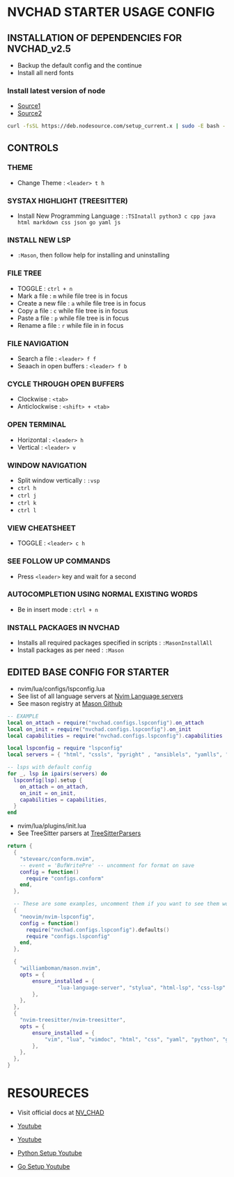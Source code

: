 # NVCHAD STARTER USAGE CONFIG




## INSTALLATION OF DEPENDENCIES FOR NVCHAD_v2.5
* Backup the default config and the continue
* Install all nerd fonts
### Install latest version of node
* [Source1](https://github.com/williamboman/mason-lspconfig.nvim/issues/273)
* [Source2](https://github.com/nodesource/distributions#debian-and-ubuntu-based-distributions)
```bash
curl -fsSL https://deb.nodesource.com/setup_current.x | sudo -E bash - && sudo apt-get update && sudo apt-get install -y nodejs
```



## CONTROLS
### THEME
* Change Theme : `<leader> t h`


### SYSTAX HIGHLIGHT (TREESITTER)
* Install New Programming Language : `:TSInatall python3 c cpp java html markdown css json go yaml js`


### INSTALL NEW LSP
* `:Mason`, then follow help for installing and uninstalling


### FILE TREE
* TOGGLE : `ctrl + n`
* Mark a file : `m` while file tree is in focus
* Create a new file : `a` while file tree is in focus
* Copy a file : `c` while file tree is in focus
* Paste a file : `p` while file tree is in focus
* Rename a file : `r` while file in in focus


### FILE NAVIGATION
* Search a file : `<leader> f f`
* Seaach in open buffers : `<leader> f b`


### CYCLE THROUGH OPEN BUFFERS
* Clockwise : `<tab>`
* Anticlockwise : `<shift> + <tab>`


### OPEN TERMINAL
* Horizontal : `<leader> h`
* Vertical : `<leader> v`


### WINDOW NAVIGATION
* Split window vertically : `:vsp` 
* `ctrl h`
* `ctrl j`
* `ctrl k`
* `ctrl l`


### VIEW CHEATSHEET
* TOGGLE : `<leader> c h`


### SEE FOLLOW UP COMMANDS
* Press `<leader>` key and wait for a second


### AUTOCOMPLETION USING NORMAL EXISTING WORDS
* Be in insert mode : `ctrl + n`


### INSTALL PACKAGES IN NVCHAD
* Installs all required packages specified in scripts : `:MasonInstallAll`
* Install packages as per need : `:Mason`



## EDITED BASE CONFIG FOR STARTER
* nvim/lua/configs/lspconfig.lua
* See list of all language servers at [Nvim Language servers](https://github.com/neovim/nvim-lspconfig/blob/master/doc/server_configurations.md)
* See mason registry at [Mason Github](https://github.com/mason-org/mason-registry/tree/main/packages) 
```lua
-- EXAMPLE 
local on_attach = require("nvchad.configs.lspconfig").on_attach
local on_init = require("nvchad.configs.lspconfig").on_init
local capabilities = require("nvchad.configs.lspconfig").capabilities

local lspconfig = require "lspconfig"
local servers = { "html", "cssls", "pyright" , "ansiblels", "yamlls", "bashls", "clangd", "cmake", "docker_compose_language_service", "dockerls", "golangci_lint_ls", "gopls", "helm_ls", "htmx", "java_language_server", "jsonls", "markdown_oxide", "mojo", "nginx_language_server", "qml_lsp", "terraform_lsp", "terraformls" }

-- lsps with default config
for _, lsp in ipairs(servers) do
  lspconfig[lsp].setup {
    on_attach = on_attach,
    on_init = on_init,
    capabilities = capabilities,
  }
end
```

* nvim/lua/plugins/init.lua
* See TreeSitter parsers at [TreeSitterParsers](https://tree-sitter.github.io/tree-sitter/) 
```lua
return {
  {
    "stevearc/conform.nvim",
    -- event = 'BufWritePre' -- uncomment for format on save
    config = function()
      require "configs.conform"
    end,
  },

  -- These are some examples, uncomment them if you want to see them work!
  {
    "neovim/nvim-lspconfig",
    config = function()
      require("nvchad.configs.lspconfig").defaults()
      require "configs.lspconfig"
    end,
  },

  {
  	"williamboman/mason.nvim",
  	opts = {
  		ensure_installed = {
                "lua-language-server", "stylua", "html-lsp", "css-lsp" , "prettier", "pyright", "ansible-language-server", "ansible-lint", "yaml-language-server", "yamlfix", "yamlfmt", "yamllint", "bash-language-server", "bash-debug-adapter", "clangd", "clang-format", "cmake-language-server", "cmakelang", "cmakelint", "docformatter", "docker-compose-language-service", "dockerfile-language-server", "go-debug-adapter", "gofumpt", "goimports", "golangci-lint", "golangci-lint-langserver", "golines", "gopls", "gospel", "gotests", "gotestsum", "helm-ls", "htmlbeautifier", "htmlhint", "json-lsp", "jsonlint", "markdown-oxide", "markdown-toc", "markdownlint", "markdownlint-cli2", "nginx-language-server", "terraform-ls"
  		},
  	},
  },
  {
  	"nvim-treesitter/nvim-treesitter",
  	opts = {
  		ensure_installed = {
  			"vim", "lua", "vimdoc", "html", "css", "yaml", "python", "go", "bash", "c", "cpp", "cmake", "dockerfile", "markdown", "markdown inline", "json"
  		},
  	},
  },
}
```




# RESOURECES
* Visit official docs at [NV_CHAD](https://nvchad.com/)

* [Youtube](https://www.youtube.com/watch?v=Mtgo-nP_r8Y)
* [Youtube](https://www.youtube.com/watch?v=stqUbv-5u2s)
* [Python Setup Youtube](https://www.youtube.com/watch?v=4BnVeOUeZxc)
* [Go Setup Youtube](https://www.youtube.com/watch?v=i04sSQjd-qo)
